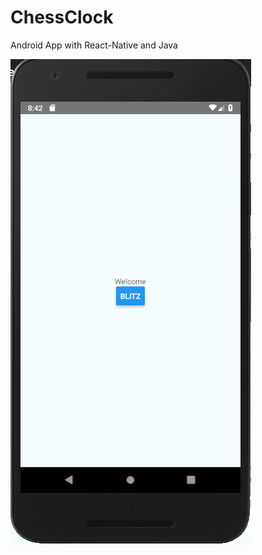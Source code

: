 # ChessClock
Android App with React-Native and Java



![Alt text](/screenshots/welcome.png?raw=true "Welcome")
